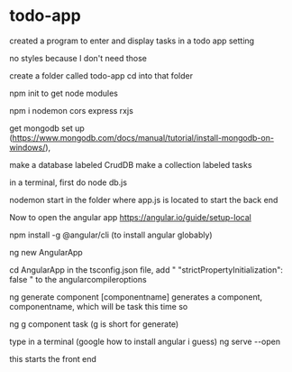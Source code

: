 # todo-app
created a program to enter and display tasks in a todo app setting

no styles because I don't need those

create a folder called todo-app
cd into that folder



npm init to get node modules

npm i nodemon cors express rxjs 

get mongodb set up (https://www.mongodb.com/docs/manual/tutorial/install-mongodb-on-windows/),

make a database labeled CrudDB
make a collection labeled tasks

in a terminal, first do
node db.js

nodemon start in the folder where app.js is located to start the back end

Now to open the angular app
https://angular.io/guide/setup-local

npm install -g @angular/cli (to install angular globably)

ng new AngularApp

cd AngularApp
in the tsconfig.json file, add " "strictPropertyInitialization": false " to the angularcompileroptions

ng generate component [componentname] generates a component, componentname, which will be task this time so 

ng g component task
(g is short for generate)

type in a terminal (google how to install angular i guess)
ng serve --open 

this starts the front end


